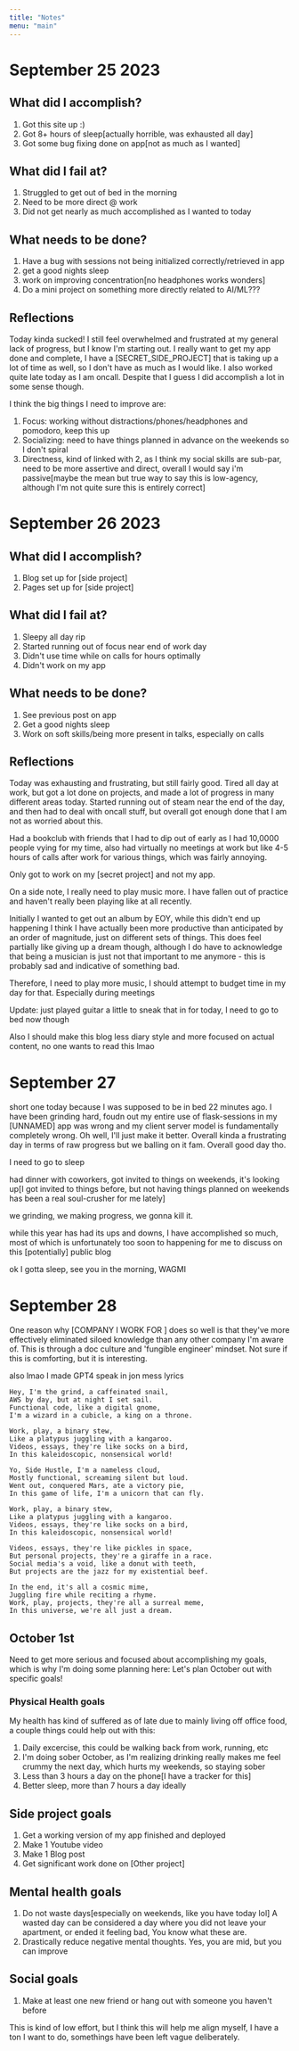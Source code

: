 ```yaml
---
title: "Notes"
menu: "main"
---
```


# September 25 2023

## What did I accomplish?

1. Got this site up :)
2. Got 8+ hours of sleep[actually horrible, was exhausted all day]
3. Got some bug fixing done on app[not as much as I wanted]


## What did I fail at?
1. Struggled to get out of bed in the morning
2. Need to be more direct @ work
3. Did not get nearly as much accomplished as I wanted to today


## What needs to be done?
1. Have a bug with sessions not being initialized correctly/retrieved in app
2. get a good nights sleep
3. work on improving concentration[no headphones works wonders]
4. Do a mini project on something more directly related to AI/ML???


## Reflections

Today kinda sucked! I still feel overwhelmed and frustrated at my general lack of progress, but I know I'm starting out. I really want to get my app done and complete, I have a [SECRET_SIDE_PROJECT] that is taking up a lot of time as well, so I don't have as much as I would like. I also worked quite late today as I am oncall. Despite that I guess I did accomplish a lot in some sense though.

I think the big things I need to improve are:
1. Focus: working without distractions/phones/headphones and pomodoro, keep this up
2. Socializing: need to have things planned in advance on the weekends so I don't spiral
3. Directness, kind of linked with 2, as I think my social skills are sub-par, need to be more assertive and direct, overall I would say i'm passive[maybe the mean but true way to say this is low-agency, although I'm not quite sure this is entirely correct]


# September 26 2023

## What did I accomplish?

1. Blog set up for [side project]
2. Pages set up for [side project]


## What did I fail at?
1. Sleepy all day rip
2. Started running out of focus near end of work day
3. Didn't use time while on calls for hours optimally
4. Didn't work on my app


## What needs to be done?
1. See previous post on app
2. Get a good nights sleep
3. Work on soft skills/being more present in talks, especially on calls

## Reflections

Today was exhausting and frustrating, but still fairly good.
Tired all day at work, but got a lot done on projects, and made a lot of progress in many different areas today.
Started running out of steam near the end of the day, and then had to deal with oncall stuff, but overall got enough done that I am not as worried about this.

Had a bookclub with friends that I had to dip out of early as I had 10,0000 people vying for my time, also had virtually no meetings at work but like 4-5 hours of calls after work for various things, which was fairly annoying.

Only got to work on my [secret project] and not my app.
 
On a side note, I really need to play music more. I have fallen out of practice and haven't really been playing like at all recently.

Initially I wanted to get out an album by EOY, while this didn't end up happening I think I have actually been more productive than anticipated by an order of magnitude, just on different sets of things. This does feel partially like giving up a dream though, although I do have to acknowledge that being a musician is just not that important to me anymore - this is probably sad and indicative of something bad. 

Therefore, I need to play more music, I should attempt to budget time in my day for that. Especially during meetings

Update: just played guitar a little to sneak that in for today, I need to go to bed now though

Also I should make this blog less diary style and more focused on actual content, no one wants to read this lmao


# September 27

short one today because I was supposed to be in bed 22 minutes ago. I have been grinding hard, foudn out my entire use of flask-sessions in my [UNNAMED] app was wrong and my client server model is fundamentally completely wrong. Oh well, I'll just make it better. Overall kinda a frustrating day in terms of raw progress but we balling on it fam. Overall good day tho.

I need to go to sleep

had dinner with coworkers, got invited to things on weekends, it's looking up[I got invited to things before, but not having things planned on weekends has been a real soul-crusher for me lately]

we grinding, we making progress, we gonna kill it.
 
 while this year has had its ups and downs, I have accomplished so much, most of which is unfortunately too soon to happening for me to discuss on this [potentially] public blog

 ok I gotta sleep, see you in the morning, WAGMI

 # September 28

One reason why [COMPANY I WORK FOR ] does so well is that they've more effectively eliminated siloed knowledge than any other company I'm aware of. This is through a doc culture and 'fungible engineer' mindset. Not sure if this is comforting, but it is interesting.

also lmao I made GPT4 speak in jon mess lyrics

```
Hey, I'm the grind, a caffeinated snail,
AWS by day, but at night I set sail.
Functional code, like a digital gnome,
I'm a wizard in a cubicle, a king on a throne.

Work, play, a binary stew,
Like a platypus juggling with a kangaroo.
Videos, essays, they're like socks on a bird,
In this kaleidoscopic, nonsensical world!

Yo, Side Hustle, I'm a nameless cloud,
Mostly functional, screaming silent but loud.
Went out, conquered Mars, ate a victory pie,
In this game of life, I'm a unicorn that can fly.

Work, play, a binary stew,
Like a platypus juggling with a kangaroo.
Videos, essays, they're like socks on a bird,
In this kaleidoscopic, nonsensical world!

Videos, essays, they're like pickles in space,
But personal projects, they're a giraffe in a race.
Social media's a void, like a donut with teeth,
But projects are the jazz for my existential beef.

In the end, it's all a cosmic mime,
Juggling fire while reciting a rhyme.
Work, play, projects, they're all a surreal meme,
In this universe, we're all just a dream.
```


## October 1st

Need to get more serious and focused about accomplishing my goals, which is why I'm doing some planning here: Let's plan October out with specific goals!

### Physical Health goals
My health has kind of suffered as of late due to mainly living off office food, a couple things could help out with this:
1. Daily excercise, this could be walking back from work, running, etc
2. I'm doing sober October, as I'm realizing drinking really makes me feel crummy the next day, which hurts my weekends, so staying sober
3. Less than 3 hours a day on the phone[I have a tracker for this]
4. Better sleep, more than 7 hours a day ideally

## Side project goals
1. Get a working version of my app finished and deployed
2. Make 1 Youtube video
3. Make 1 Blog post
4. Get significant work done on [Other project]

## Mental health goals
1. Do not waste days[especially on weekends, like you have today lol] A wasted day can be considered a day where you did not leave your apartment, or ended it feeling bad, You know what these are.
2. Drastically reduce negative mental thoughts. Yes, you are mid, but you can improve

## Social goals
1. Make at least one new friend or hang out with someone you haven't before

This is kind of low effort, but I think this will help me align myself, I have a ton I want to do, somethings have been left vague deliberately.
   